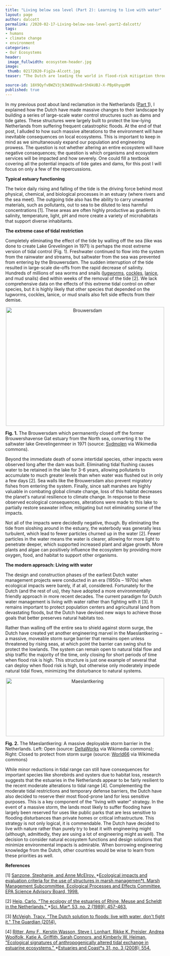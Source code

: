 ```yaml
---
title: "Living below sea level (Part 2): Learning to live with water"
layout: page
author: dalcott
permalink: /2020-02-17-Living-below-sea-level-part2-dalcott/
tags:
- humans
- climate change
- environment
categories:
- Our Ecosystems
header:
 image_fullwidth: ecosystem-header.jpg
image:
 thumb: 02172020-Fig2a-Alcott.jpg
teaser: “The Dutch are leading the world in flood-risk mitigation through clever engineering and an eco-friendly mindset.”

source-id: 18X9QyfvBWZV3j9JWUDVwu8rSh6kUBJ-X-PBp6hyqp0M
published: true
---
```

In my previous post about land reclamation in the Netherlands ([Part 1](http://thatslifesci.com/2020-01-08-Living-below-sea-level-dalcott/)), I explained how the Dutch have made massive changes to their landscape by building a series of large-scale water control structures such as dams and tide gates. These structures were largely built to protect the low-lying Netherlands from suffering frequent catastrophic floods. At the end of that post, I alluded to how such massive alterations to the environment will have inevitable consequences on local ecosystems. This is important to keep in mind as we simultaneously expand our population and engineering prowess. The question is not whether altering an entire ecosystem will have negative consequences; the question is which organisms and ecosystem services will be impacted and how severely. One could fill a textbook covering all the potential impacts of tide gates and dams, for this post I will focus on only a few of the repercussions.

**Typical estuary functioning**

The twice daily rising and falling of the tide is the driving force behind most physical, chemical, and biological processes in an estuary (where rivers and the sea meet). The outgoing tide also has the ability to carry unwanted materials, such as pollutants, out to sea to be diluted to less harmful concentrations [1]. These areas are often highly productive as gradients in salinity, temperature, light, pH and more create a variety of microhabitats that support diverse inhabitants. 

**The extreme case of tidal restriction**

Completely eliminating the effect of the tide by walling off the sea (like was done to create Lake Grevelingen in 1971) is perhaps the most extreme version of tidal control (Fig. 1). Freshwater continued to flow into the system from the rainwater and streams, but saltwater from the sea was prevented from entering by the Brouwersdam. The sudden interruption of the tide resulted in large-scale die-offs from the rapid decrease of salinity. Hundreds of millions of sea worms and snails ([lugworms](https://en.wikipedia.org/wiki/Lugworm), [cockles](https://en.wikipedia.org/wiki/Cockle_(bivalve)), [lanice](https://en.wikipedia.org/wiki/Lanice), and mud snails) died within weeks of the removal of the tide [2]. We lack comprehensive data on the effects of this extreme tidal control on other species, but it is highly likely that other species that depended on the lugworms, cockles, lanice, or mud snails also felt side effects from their demise.

<center><a data-flickr-embed="true" href="https://www.flickr.com/photos/139839751@N06/49479365322/in/dateposted-friend/" title="Brouwersdam"><img src="https://live.staticflickr.com/65535/49479365322_812513f36e.jpg" width="500" height="375" alt="Brouwersdam"></a><script async src="//embedr.flickr.com/assets/client-code.js" charset="utf-8"></script></center>

**Fig. 1.** The Brouwersdam which permanently closed off the former Brouwershavense Gat estuary from the North sea, converting it to the saltwater lake Grevelingenmeer in 1971 (source: [Svdmolen](https://en.wikipedia.org/wiki/Brouwersdam#/media/File:Brouwersdam-02.jpg) via Wikimedia commons).

Beyond the immediate death of some intertidal species, other impacts were observed long after the dam was built. Eliminating tidal flushing causes water to be retained in the lake for 3-6 years, allowing pollutants to accumulate to much greater levels than when water was flushed out in only a few days [2]. Sea walls like the Brouwersdam also prevent migratory fishes from entering the system. Finally, since salt marshes are highly valuable in combating global climate change, loss of this habitat decreases the planet's natural resilience to climate change. In response to these observed ecological consequences, alterations were made to this lake to partially restore seawater inflow, mitigating but not eliminating some of the impacts. 

Not all of the impacts were decidedly negative, though. By eliminating the tide from sloshing around in the estuary, the waterbody was generally less turbulent, which lead to fewer particles churned up in the water [2]. Fewer particles in the water means the water is clearer, allowing for more light to penetrate deeper, which supported increased plant and algae growth. More plants and algae can positively influence the ecosystem by providing more oxygen, food, and habitat to support other organisms.

**The modern approach: Living with water**

The design and construction phases of the earliest Dutch water management projects were conducted in an era  (1950s – 1970s) when ecological impacts were barely, if at all, considered. Fortunately for the Dutch (and the rest of us), they have adopted a more environmentally friendly approach in more recent decades. The current paradigm for Dutch water management is living with water rather than fighting with it [3]. It remains important to protect population centers and agricultural land from devastating floods, but the Dutch have devised new ways to achieve those goals that better preserves natural habitats too.

Rather than walling off the entire sea to shield against storm surge, the Dutch have created yet another engineering marvel in the Maeslantkering – a massive, moveable storm surge barrier that remains open unless threatened by rising seas, at which point the barrier can swing shut to protect the lowlands. The system can remain open to natural tidal flow and ship traffic the majority of the time, only closing for short periods of time when flood risk is high. This structure is just one example of several that can deploy when flood risk is high, but otherwise only moderately impede natural tidal flows, minimizing the disturbance to natural systems.

<center><a data-flickr-embed="true" href="https://www.flickr.com/photos/139839751@N06/49479369992/in/dateposted-friend/" title="Maeslantkering"><img src="https://live.staticflickr.com/65535/49479369992_38c604ac94.jpg" width="500" height="184" alt="Maeslantkering"></a><script async src="//embedr.flickr.com/assets/client-code.js" charset="utf-8"></script> </center>

**Fig. 2.** The Maeslantkering: A massive deployable storm barrier in the Netherlands. Left: Open (source: [DeltaWorks](https://en.wikipedia.org/wiki/Maeslantkering#/media/File:Maeslantkering.jpg) via Wikimedia commons); Right: Closed to protect from storm surge (source: [World66](https://en.wikipedia.org/wiki/Maeslantkering#/media/File:Maeslantkering_closed.jpg) via Wikimedia commons)

While minor reductions in tidal range can still have consequences for important species like shorebirds and oysters due to habitat loss, research suggests that the estuaries in the Netherlands appear to be fairly resilient to the recent moderate alterations to tidal range [4]. Complementing the moderate tidal restrictions and temporary defense barriers, the Dutch have also decided to reserve their most flood-prone land for less sensitive purposes. This is a key component of the "living with water" strategy. In the event of a massive storm, the lands most likely to suffer flooding have largely been reserved for uses like public parks that are less sensitive to flooding disturbances than private homes or critical infrastructure. This strategy is not only logical, it is commendable. The Dutch have decided to live with nature rather than purely try to beat it with engineering might (although, admittedly, they are using a lot of engineering might as well). The decision to consider natural ecosystem functions and design solutions that minimize environmental impacts is admirable. When borrowing engineering knowledge from the Dutch, other countries would be wise to learn from these priorities as well.

**References**

[1] [Sanzone, Stephanie, and Anne McElroy. ](https://yosemite.epa.gov/sab/SABPRODUCT.NSF/A298A43D1F7D5585852571AE0064C633/$File/epec9803.pdf)*[Ecological impacts and evaluation criteria for the use of structures in marsh managemen*t](https://yosemite.epa.gov/sab/SABPRODUCT.NSF/A298A43D1F7D5585852571AE0064C633/$File/epec9803.pdf)[. Marsh Management Subcommittee, Ecological Processes and Effects Committee, EPA Science Advisory Board, 1998.](https://yosemite.epa.gov/sab/SABPRODUCT.NSF/A298A43D1F7D5585852571AE0064C633/$File/epec9803.pdf)

[2] [Heip, Carlo. "The ecology of the estuaries of Rhine, Meuse and Scheldt in the Netherlands." ](https://pure.knaw.nl/portal/files/474326/21062.pdf)*[Sci. Mar*.](https://pure.knaw.nl/portal/files/474326/21062.pdf)[ 53, no. 2 (1989): 457-463.](https://pure.knaw.nl/portal/files/474326/21062.pdf)

[3] [McVeigh, Tracy. "The Dutch solution to floods: live with water, don't fight it." The Guardian (2014).](https://www.theguardian.com/environment/2014/feb/16/flooding-netherlands)

[4] [Ritter, Amy F., Kerstin Wasson, Steve I. Lonhart, Rikke K. Preisler, Andrea Woolfolk, Katie A. Griffith, Sarah Connors, and Kimberly W. Heiman. "Ecological signatures of anthropogenically altered tidal exchange in estuarine ecosystems." ](https://www.researchgate.net/profile/Amy_Ritter/publication/225650433_Ecological_Signatures_of_Anthropogenically_Altered_Tidal_Exchange_in_Estuarine_Ecosystems/links/0046352cd94bc03395000000/Ecological-Signatures-of-Anthropogenically-Altered-Tidal-Exchange-in-Estuarine-Ecosystems.pdf)*[Estuaries and Coast*s](https://www.researchgate.net/profile/Amy_Ritter/publication/225650433_Ecological_Signatures_of_Anthropogenically_Altered_Tidal_Exchange_in_Estuarine_Ecosystems/links/0046352cd94bc03395000000/Ecological-Signatures-of-Anthropogenically-Altered-Tidal-Exchange-in-Estuarine-Ecosystems.pdf)[ 31, no. 3 (2008): 554.](https://www.researchgate.net/profile/Amy_Ritter/publication/225650433_Ecological_Signatures_of_Anthropogenically_Altered_Tidal_Exchange_in_Estuarine_Ecosystems/links/0046352cd94bc03395000000/Ecological-Signatures-of-Anthropogenically-Altered-Tidal-Exchange-in-Estuarine-Ecosystems.pdf)


